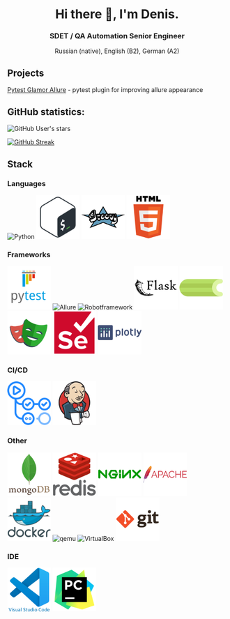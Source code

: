 <h1 align="center">Hi there 👋, I'm Denis.</h1>
<h3 align="center">SDET / QA Automation Senior Engineer</h3>

<p align="center">Russian (native), English (B2), German (A2)</p>
<h2>Projects</h2>

[Pytest Glamor Allure](https://github.com/Denis-Alexeev/pytest-glamor-allure) - pytest plugin for improving allure appearance
<h2>GitHub statistics:</h2>
</p>
<img alt="GitHub User's stars" src="https://img.shields.io/github/stars/Denis-Alexeev" width="100">

[![GitHub Streak](https://github-readme-streak-stats.herokuapp.com/?user=Denis-Alexeev)](https://git.io/streak-stats)
</p>
<h2>Stack</h2>
<h3>Languages</h3>

<p>
<img alt="Python" src="https://abrudz.github.io/logos/Python.svg" width="100" height="100">
<img alt= "Bash" src="https://raw.githubusercontent.com/devicons/devicon/6910f0503efdd315c8f9b858234310c06e04d9c0/icons/bash/bash-original.svg" width="100" height="100">
<img alt= "Groovy" src="https://raw.githubusercontent.com/devicons/devicon/6910f0503efdd315c8f9b858234310c06e04d9c0/icons/groovy/groovy-original.svg" width="100" height="100">
<img alt= "HTML version 5" src="https://raw.githubusercontent.com/devicons/devicon/6910f0503efdd315c8f9b858234310c06e04d9c0/icons/html5/html5-original-wordmark.svg" width="100" height="100">
</p>
<h3>Frameworks</h3>
<p>
<img alt= "Pytest" src="https://raw.githubusercontent.com/devicons/devicon/6910f0503efdd315c8f9b858234310c06e04d9c0/icons/pytest/pytest-original-wordmark.svg" width="100" height="100">
<img alt= "Allure" src="https://camo.githubusercontent.com/501c9d05b6660ba5e1a8753b8461e60d7ff1614656102c254ab800e14a6b19fa/68747470733a2f2f616c6c7572657265706f72742e6f72672f7075626c69632f696d672f616c6c7572652d7265706f72742e737667" width="100" height="100">
<img alt= "Robotframework" src="https://upload.wikimedia.org/wikipedia/commons/e/e4/Robot-framework-logo.png" width="100" height="100">
<img alt= "Flask" src="https://raw.githubusercontent.com/devicons/devicon/6910f0503efdd315c8f9b858234310c06e04d9c0/icons/flask/flask-original-wordmark.svg" width="100" height="100">
<img alt= "Celery" src="https://github.com/celery/celery/blob/main/docs/images/celery_512.png?raw=true" width="100" height="100">
<img alt= "Playwright" src="https://raw.githubusercontent.com/devicons/devicon/6910f0503efdd315c8f9b858234310c06e04d9c0/icons/playwright/playwright-original.svg" width="100" height="100">
<img alt= "Selenium" src="https://raw.githubusercontent.com/devicons/devicon/6910f0503efdd315c8f9b858234310c06e04d9c0/icons/selenium/selenium-original.svg" width="100" height="100">
<img alt= "Plotly" src="https://raw.githubusercontent.com/devicons/devicon/6910f0503efdd315c8f9b858234310c06e04d9c0/icons/plotly/plotly-original-wordmark.svg" width="100" height="100">
</p>
<h3>CI/CD</h3>
<p>
<img alt= "GitHub Actions" src="https://raw.githubusercontent.com/devicons/devicon/6910f0503efdd315c8f9b858234310c06e04d9c0/icons/githubactions/githubactions-original.svg" width="100" height="100">
<img alt= "Jenkins" src="https://raw.githubusercontent.com/devicons/devicon/6910f0503efdd315c8f9b858234310c06e04d9c0/icons/jenkins/jenkins-original.svg" width="100" height="100">
</p>
<h3>Other</h3>
<p>
<img alt="MongoDB" src="https://raw.githubusercontent.com/devicons/devicon/6910f0503efdd315c8f9b858234310c06e04d9c0/icons/mongodb/mongodb-original-wordmark.svg" width="100" height="100">
<img alt= "Redis" src="https://raw.githubusercontent.com/devicons/devicon/6910f0503efdd315c8f9b858234310c06e04d9c0/icons/redis/redis-original-wordmark.svg" width="100" height="100">
<img alt= "Nginx" src="https://raw.githubusercontent.com/devicons/devicon/6910f0503efdd315c8f9b858234310c06e04d9c0/icons/nginx/nginx-original.svg" width="100" height="100">
<img alt= "Apache" src="https://raw.githubusercontent.com/devicons/devicon/6910f0503efdd315c8f9b858234310c06e04d9c0/icons/apache/apache-original-wordmark.svg" width="100" height="100">
<img alt= "Docker" src="https://raw.githubusercontent.com/devicons/devicon/6910f0503efdd315c8f9b858234310c06e04d9c0/icons/docker/docker-original-wordmark.svg" width="100" height="100">
<img alt= "qemu" src="https://cdn.icon-icons.com/icons2/2699/PNG/512/qemu_logo_icon_169821.png" width="100" height="100">
<img alt= "VirtualBox" src="https://upload.wikimedia.org/wikipedia/commons/d/d5/Virtualbox_logo.png" width="100" height="100">
<img alt= "Git" src="https://raw.githubusercontent.com/devicons/devicon/6910f0503efdd315c8f9b858234310c06e04d9c0/icons/git/git-original-wordmark.svg" width="100" height="100">
</p>
<h3>IDE</h3>
<p>
<img alt= "VSCode" src="https://raw.githubusercontent.com/devicons/devicon/6910f0503efdd315c8f9b858234310c06e04d9c0/icons/vscode/vscode-original-wordmark.svg" width="100" height="100">
<img alt= "Pycharm" src="https://raw.githubusercontent.com/devicons/devicon/6910f0503efdd315c8f9b858234310c06e04d9c0/icons/pycharm/pycharm-original.svg" width="100" height="100">
</p>
